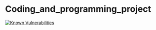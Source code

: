 # Coding_and_programming_project
[![Known Vulnerabilities](https://snyk.io/test/github/luismoralesxd/coding_and_programming_project/badge.svg?targetFile=requirements.txt)](https://snyk.io/test/github/luismoralesxd/coding_and_programming_project?targetFile=requirements.txt)
